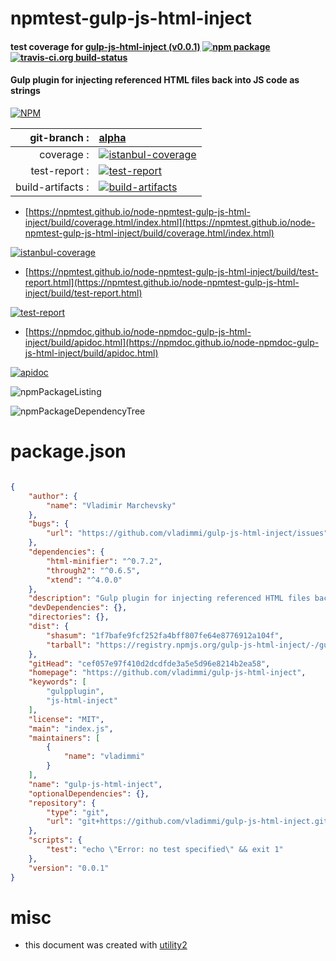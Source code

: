 # npmtest-gulp-js-html-inject

#### test coverage for  [gulp-js-html-inject (v0.0.1)](https://github.com/vladimmi/gulp-js-html-inject)  [![npm package](https://img.shields.io/npm/v/npmtest-gulp-js-html-inject.svg?style=flat-square)](https://www.npmjs.org/package/npmtest-gulp-js-html-inject) [![travis-ci.org build-status](https://api.travis-ci.org/npmtest/node-npmtest-gulp-js-html-inject.svg)](https://travis-ci.org/npmtest/node-npmtest-gulp-js-html-inject)

#### Gulp plugin for injecting referenced HTML files back into JS code as strings

[![NPM](https://nodei.co/npm/gulp-js-html-inject.png?downloads=true&downloadRank=true&stars=true)](https://www.npmjs.com/package/gulp-js-html-inject)

| git-branch : | [alpha](https://github.com/npmtest/node-npmtest-gulp-js-html-inject/tree/alpha)|
|--:|:--|
| coverage : | [![istanbul-coverage](https://npmtest.github.io/node-npmtest-gulp-js-html-inject/build/coverage.badge.svg)](https://npmtest.github.io/node-npmtest-gulp-js-html-inject/build/coverage.html/index.html)|
| test-report : | [![test-report](https://npmtest.github.io/node-npmtest-gulp-js-html-inject/build/test-report.badge.svg)](https://npmtest.github.io/node-npmtest-gulp-js-html-inject/build/test-report.html)|
| build-artifacts : | [![build-artifacts](https://npmtest.github.io/node-npmtest-gulp-js-html-inject/glyphicons_144_folder_open.png)](https://github.com/npmtest/node-npmtest-gulp-js-html-inject/tree/gh-pages/build)|

- [https://npmtest.github.io/node-npmtest-gulp-js-html-inject/build/coverage.html/index.html](https://npmtest.github.io/node-npmtest-gulp-js-html-inject/build/coverage.html/index.html)

[![istanbul-coverage](https://npmtest.github.io/node-npmtest-gulp-js-html-inject/build/screenCapture.buildCi.browser.%252Ftmp%252Fbuild%252Fcoverage.lib.html.png)](https://npmtest.github.io/node-npmtest-gulp-js-html-inject/build/coverage.html/index.html)

- [https://npmtest.github.io/node-npmtest-gulp-js-html-inject/build/test-report.html](https://npmtest.github.io/node-npmtest-gulp-js-html-inject/build/test-report.html)

[![test-report](https://npmtest.github.io/node-npmtest-gulp-js-html-inject/build/screenCapture.buildCi.browser.%252Ftmp%252Fbuild%252Ftest-report.html.png)](https://npmtest.github.io/node-npmtest-gulp-js-html-inject/build/test-report.html)

- [https://npmdoc.github.io/node-npmdoc-gulp-js-html-inject/build/apidoc.html](https://npmdoc.github.io/node-npmdoc-gulp-js-html-inject/build/apidoc.html)

[![apidoc](https://npmdoc.github.io/node-npmdoc-gulp-js-html-inject/build/screenCapture.buildCi.browser.%252Ftmp%252Fbuild%252Fapidoc.html.png)](https://npmdoc.github.io/node-npmdoc-gulp-js-html-inject/build/apidoc.html)

![npmPackageListing](https://npmtest.github.io/node-npmtest-gulp-js-html-inject/build/screenCapture.npmPackageListing.svg)

![npmPackageDependencyTree](https://npmtest.github.io/node-npmtest-gulp-js-html-inject/build/screenCapture.npmPackageDependencyTree.svg)



# package.json

```json

{
    "author": {
        "name": "Vladimir Marchevsky"
    },
    "bugs": {
        "url": "https://github.com/vladimmi/gulp-js-html-inject/issues"
    },
    "dependencies": {
        "html-minifier": "^0.7.2",
        "through2": "^0.6.5",
        "xtend": "^4.0.0"
    },
    "description": "Gulp plugin for injecting referenced HTML files back into JS code as strings",
    "devDependencies": {},
    "directories": {},
    "dist": {
        "shasum": "1f7bafe9fcf252fa4bff807fe64e8776912a104f",
        "tarball": "https://registry.npmjs.org/gulp-js-html-inject/-/gulp-js-html-inject-0.0.1.tgz"
    },
    "gitHead": "cef057e97f410d2dcdfde3a5e5d96e8214b2ea58",
    "homepage": "https://github.com/vladimmi/gulp-js-html-inject",
    "keywords": [
        "gulpplugin",
        "js-html-inject"
    ],
    "license": "MIT",
    "main": "index.js",
    "maintainers": [
        {
            "name": "vladimmi"
        }
    ],
    "name": "gulp-js-html-inject",
    "optionalDependencies": {},
    "repository": {
        "type": "git",
        "url": "git+https://github.com/vladimmi/gulp-js-html-inject.git"
    },
    "scripts": {
        "test": "echo \"Error: no test specified\" && exit 1"
    },
    "version": "0.0.1"
}
```



# misc
- this document was created with [utility2](https://github.com/kaizhu256/node-utility2)
